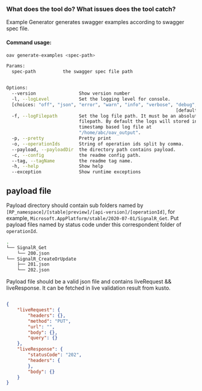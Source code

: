 ### What does the tool do? What issues does the tool catch?

Example Generator generates swagger examples according to swagger spec file.

#### Command usage:

```bash
oav generate-examples <spec-path>

Params:
  spec-path          the swagger spec file path


Options:
  --version                Show version number                         [boolean]
  -l, --logLevel           Set the logging level for console.
  [choices: "off", "json", "error", "warn", "info", "verbose", "debug", "silly"]
                                                               [default: "info"]
  -f, --logFilepath        Set the log file path. It must be an absolute
                           filepath. By default the logs will stored in a
                           timestamp based log file at
                           "/home/abc/oav_output".
  -p, --pretty             Pretty print
  -o, --operationIds       String of operation ids split by comma.      [string]
  --payload, --payloadDir  the directory path contains payload.         [string]
  -c, --config             the readme config path.                      [string]
  --tag, --tagName         the readme tag name.                         [string]
  -h, --help               Show help                                   [boolean]
  --exception              Show runtime exceptions                     [boolean]

```
## payload file
Payload directory should contain sub folders named by `[RP_namespace]/[stable|preview]/[api-version]/[operationId]`, for example, `Microsoft.AppPlatform/stable/2020-07-01/SignalR_Get`. Put payload files named by status code under this correspondent folder of `operationId`.
```bash
.
└── SignalR_Get
    └── 200.json
└── SignalR_CreateOrUpdate
    ├── 201.json
    └── 202.json
```

Payload file should be a valid json file and contains liveRequest && liveResponse. It can be fetched in live validation result from kusto.

```json

{
    "liveRequest": {
        "headers": {},
        "method": "PUT",
        "url": "",
        "body": {},
        "query": {}
    },
    "liveResponse": {
        "statusCode": "202",
        "headers": {
        },
        "body": {}
    }
}
```
